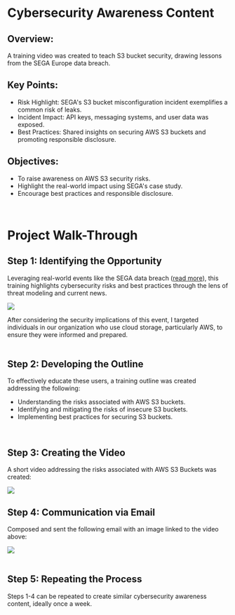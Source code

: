 # Cybersecurity Awareness Content

## Overview:
A training video was created to teach S3 bucket security, drawing lessons from the SEGA Europe data breach.


## Key Points:
- Risk Highlight: SEGA's S3 bucket misconfiguration incident exemplifies a common risk of leaks.
- Incident Impact: API keys, messaging systems, and user data was exposed. 
- Best Practices: Shared insights on securing AWS S3 buckets and promoting responsible disclosure.


## Objectives:
- To raise awareness on AWS S3 security risks.
- Highlight the real-world impact using SEGA's case study.
- Encourage best practices and responsible disclosure.


</br>


# Project Walk-Through

## Step 1: Identifying the Opportunity
Leveraging real-world events like the SEGA data breach ([read more](https://threatpost.com/sega-security-aws-s3-exposed-steam/177352/)), this training highlights cybersecurity risks and best practices through the lens of threat modeling and current news.

<img src="https://github.com/Manny-D/Awareness-Content/assets/99146530/a7db7382-e6f3-41d1-ab7d-b2ab7f30a157" />

After considering the security implications of this event, I targeted individuals in our organization who use cloud storage, particularly AWS, to ensure they were informed and prepared.
</br>
</br>


## Step 2: Developing the Outline
To effectively educate these users, a training outline was created addressing the following:

- Understanding the risks associated with AWS S3 buckets.
- Identifying and mitigating the risks of insecure S3 buckets.
- Implementing best practices for securing S3 buckets.
</br>

## Step 3: Creating the Video
A short video addressing the risks associated with AWS S3 Buckets was created:

<img src="https://github.com/Manny-D/Awareness-Content/assets/99146530/b1bd7d24-8c5e-42b3-8f75-2701853d5e7f" /> 

</br>


## Step 4: Communication via Email 
Composed and sent the following email with an image linked to the video above:

<img src="https://github.com/Manny-D/Awareness-Content/assets/99146530/c256d206-c87a-4105-9f09-d2a5596d420b" />
</br>
</br>

## Step 5: Repeating the Process 
Steps 1-4 can be repeated to create similar cybersecurity awareness content, ideally once a week.

